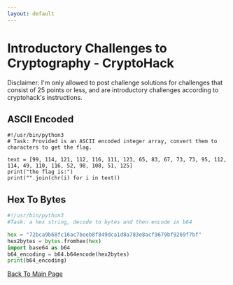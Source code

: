 ```yaml
---
layout: default
---
```

# Introductory Challenges to Cryptography - CryptoHack
Disclaimer: I'm only allowed to post challenge solutions for challenges that consist of 25 points or less, and are introductory challenges according to cryptohack's instructions.

## ASCII Encoded
```python3
#!/usr/bin/python3
# Task: Provided is an ASCII encoded integer array, convert them to characters to get the flag.

text = [99, 114, 121, 112, 116, 111, 123, 65, 83, 67, 73, 73, 95, 112, 114, 49, 110, 116, 52, 98, 108, 51, 125]
print("the flag is:")
print("".join(chr(i) for i in text))
```
## Hex To Bytes
```python
#!/usr/bin/python3
#Task: a hex string, decode to bytes and then encode in b64

hex = "72bca9b68fc16ac7beeb8f849dca1d8a783e8acf9679bf9269f7bf"
hex2bytes = bytes.fromhex(hex)
import base64 as b64
b64_encoding = b64.b64encode(hex2bytes)
print(b64_encoding)
```

[Back To Main Page](../..)
